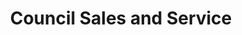 ---
title: "Council Sales and Service"
url: /smithfield/council-sales-and-service/
shop: groundskeeping
---